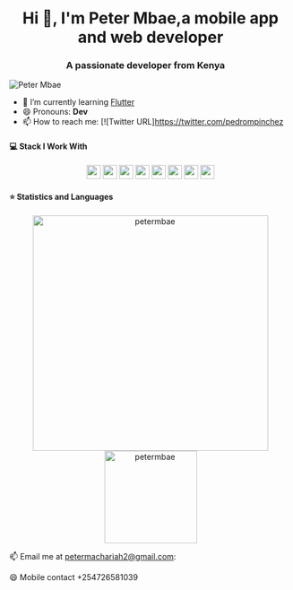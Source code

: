 
<h1 align="center">Hi 👋, I'm Peter Mbae,a mobile app and web developer</h1>
<h3 align="center">A passionate developer from Kenya <img src="https://image.flaticon.com/icons/svg/630/630611.svg" width="14"/> </h3>
<p align="left"> <img src="https://play-lh.googleusercontent.com/gA1pnwTYC_yj7puQs6gl7JOCCCJVGI-ZgDSXgnDsBCGia7TdK1nOCUvEU8b5WMnGJIk=w144-h144-n-rw" alt="Peter Mbae" /> </p>


- 🌱 I’m currently learning [Flutter](https://flutter.dev/)
- 😄 Pronouns: **Dev**
- 📫 How to reach me:
[![Twitter URL]https://twitter.com/pedrompinchez

#### 💻 Stack I Work With

<p align="center">
<img src="https://img.shields.io/badge/php-8892BF.svg?&style=for-the-badge&logo=php&logoColor=white" height="25"/>
<img src="https://img.shields.io/badge/firebase-FFCA28.svg?&style=for-the-badge&logo=firebase&logoColor=white" height="25"/>
<img src="https://img.shields.io/badge/mysql-4479A1.svg?&style=for-the-badge&logo=mysql&logoColor=white" height="25"/>
<img src="https://img.shields.io/badge/xampp-FB7A24.svg?&style=for-the-badge&logo=xampp&logoColor=white" height="25"/>
<img src="https://img.shields.io/badge/sublime-FF9800.svg?&style=for-the-badge&logo=sublime-text&logoColor=white" height="25"/>
<img src="https://img.shields.io/badge/Laravel-FF2D20.svg?&style=for-the-badge&logo=laravel&logoColor=white" height="25"/>
<img src="https://img.shields.io/badge/sqlite-7CBEE4.svg?&style=for-the-badge&logo=sqlite&logoColor=white" height="25"/>
<img src="https://img.shields.io/badge/springboot-7CBEE4.svg?&style=for-the-badge&logo=sqlite&logoColor=white" height="25"/>
</p>
 
 #### ⭐  Statistics and Languages

 <p align="center"> 
    <img src="https://github-readme-stats.vercel.app/api?username=MartinMbae&count_private=true&show_icons=true&theme=buefy" alt="petermbae" width="420"/> 
    <img src="https://github-readme-stats.vercel.app/api/top-langs/?username=MartinMbae&hide=jupyter%20notebook&langs_count=8&layout=compact&theme=buefy" alt="petermbae" height="165" />
 </p>


 📫 Email me at petermachariah2@gmail.com:
 
 😄 Mobile contact +254726581039
 

<!--
**pedropinchez/pedropinchez** is a ✨ _special_ ✨ repository because its `README.md` (this file) appears on your GitHub profile.
